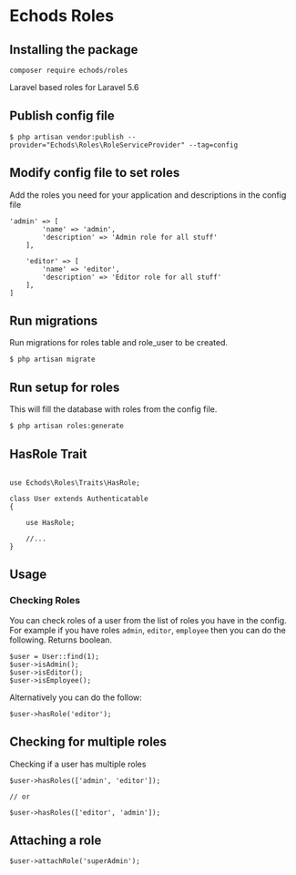 # Echods Roles

## Installing the package

```
composer require echods/roles
```

Laravel based roles for Laravel 5.6

## Publish config file

```
$ php artisan vendor:publish --provider="Echods\Roles\RoleServiceProvider" --tag=config
```

## Modify config file to set roles

Add the roles you need for your application and descriptions in the config file

```
'admin' => [
        'name' => 'admin',
        'description' => 'Admin role for all stuff'
    ],

    'editor' => [
        'name' => 'editor',
        'description' => 'Editor role for all stuff'
    ],
]
```

## Run migrations

Run migrations for roles table and role_user to be created.

```
$ php artisan migrate
```

## Run setup for roles

This will fill the database with roles from the config file.

```
$ php artisan roles:generate
```

## HasRole Trait

```

use Echods\Roles\Traits\HasRole;

class User extends Authenticatable
{

    use HasRole;

    //...
}

```

## Usage

### Checking Roles

You can check roles of a user from the list of roles you have in the config. For example if you have roles `admin`, `editor`, `employee` then you can do the following. Returns boolean.

```
$user = User::find(1);
$user->isAdmin();
$user->isEditor();
$user->isEmployee();
```

Alternatively you can do the follow:

```
$user->hasRole('editor');
```

## Checking for multiple roles

Checking if a user has multiple roles

```
$user->hasRoles(['admin', 'editor']);

// or

$user->hasRoles(['editor', 'admin']);
```

## Attaching a role

```
$user->attachRole('superAdmin');
```